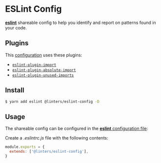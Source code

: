 # ESLint Config

[**eslint**](https://github.com/eslint/eslint) shareable config to help you identify and report on patterns found in your code.

## Plugins

This [configuration](https://github.com/developer239/linters/blob/master/packages/eslint/eslint-config/index.js) uses these plugins:

- [`eslint-plugin-import`](https://github.com/benmosher/eslint-plugin-import)
- [`eslint-plugin-absolute-import`](https://github.com/mcclowes/eslint-plugin-absolute-import)
- [`eslint-plugin-unused-imports`](https://github.com/sweepline/eslint-plugin-unused-imports)

## Install

```bash
$ yarn add eslint @linters/eslint-config -D
```

## Usage

The shareable config can be configured in the [**eslint** configuration file](https://eslint.org/docs/user-guide/configuring):

Create a _.eslintrc.js_ file with the following contents:

```js
module.exports = {
  extends: ['@linters/eslint-config'],
}
```

